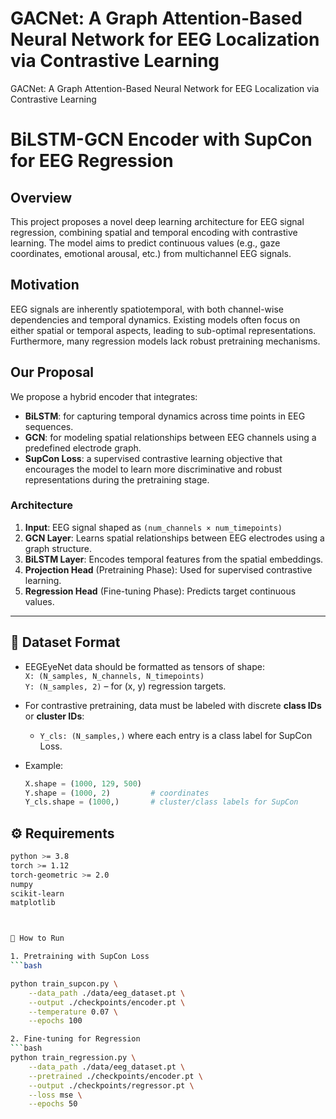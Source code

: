# GACNet: A Graph Attention-Based Neural Network for EEG Localization via Contrastive Learning
GACNet: A Graph Attention-Based Neural Network for EEG Localization via Contrastive Learning
# BiLSTM-GCN Encoder with SupCon for EEG Regression

## Overview

This project proposes a novel deep learning architecture for EEG signal regression, combining spatial and temporal encoding with contrastive learning. The model aims to predict continuous values (e.g., gaze coordinates, emotional arousal, etc.) from multichannel EEG signals.

## Motivation

EEG signals are inherently spatiotemporal, with both channel-wise dependencies and temporal dynamics. Existing models often focus on either spatial or temporal aspects, leading to sub-optimal representations. Furthermore, many regression models lack robust pretraining mechanisms.

## Our Proposal

We propose a hybrid encoder that integrates:
- **BiLSTM**: for capturing temporal dynamics across time points in EEG sequences.
- **GCN**: for modeling spatial relationships between EEG channels using a predefined electrode graph.
- **SupCon Loss**: a supervised contrastive learning objective that encourages the model to learn more discriminative and robust representations during the pretraining stage.

### Architecture

1. **Input**: EEG signal shaped as `(num_channels × num_timepoints)`
2. **GCN Layer**: Learns spatial relationships between EEG electrodes using a graph structure.
3. **BiLSTM Layer**: Encodes temporal features from the spatial embeddings.
4. **Projection Head** (Pretraining Phase): Used for supervised contrastive learning.
5. **Regression Head** (Fine-tuning Phase): Predicts target continuous values.

---

## 🧠 Dataset Format

- EEGEyeNet data should be formatted as tensors of shape:  
  `X: (N_samples, N_channels, N_timepoints)`  
  `Y: (N_samples, 2)` – for (x, y) regression targets.

- For contrastive pretraining, data must be labeled with discrete **class IDs** or **cluster IDs**:
  - `Y_cls: (N_samples,)` where each entry is a class label for SupCon Loss.

- Example:
  ```python
  X.shape = (1000, 129, 500)
  Y.shape = (1000, 2)         # coordinates
  Y_cls.shape = (1000,)       # cluster/class labels for SupCon

  
## ⚙️ Requirements
```bash
python >= 3.8
torch >= 1.12
torch-geometric >= 2.0
numpy
scikit-learn
matplotlib



🚀 How to Run

1. Pretraining with SupCon Loss
```bash

python train_supcon.py \
    --data_path ./data/eeg_dataset.pt \
    --output ./checkpoints/encoder.pt \
    --temperature 0.07 \
    --epochs 100

2. Fine-tuning for Regression
```bash
python train_regression.py \
    --data_path ./data/eeg_dataset.pt \
    --pretrained ./checkpoints/encoder.pt \
    --output ./checkpoints/regressor.pt \
    --loss mse \
    --epochs 50


